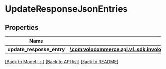 # UpdateResponseJsonEntries

## Properties
Name | Type | Description | Notes
------------ | ------------- | ------------- | -------------
**update_response_entry** | [**\com.volocommerce.api.v1.sdk.invoker\com.volocommerce.api.v1.sdk.model\UpdateResponseJsonEntry[]**](UpdateResponseJsonEntry.md) |  | [optional] 

[[Back to Model list]](../README.md#documentation-for-models) [[Back to API list]](../README.md#documentation-for-api-endpoints) [[Back to README]](../README.md)


